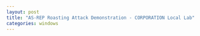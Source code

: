 ```yaml
---
layout: post
title: "AS-REP Roasting Attack Demonstration - CORPORATION Local Lab"
categories: windows
---
```

